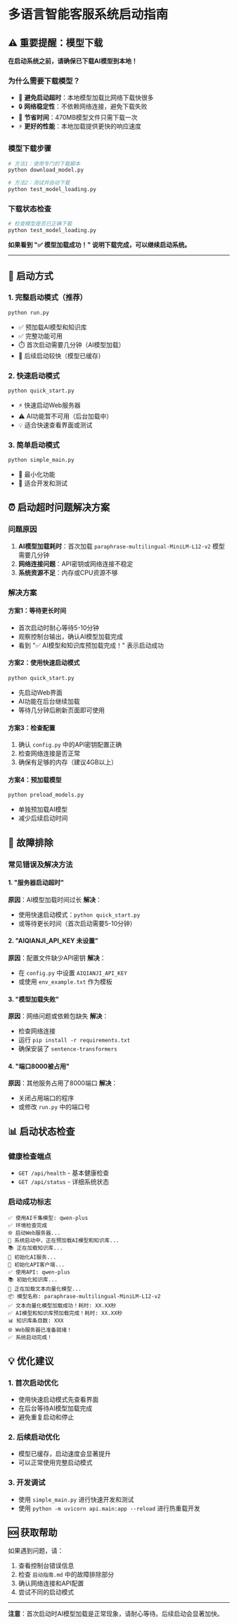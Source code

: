 # 多语言智能客服系统启动指南

## ⚠️ 重要提醒：模型下载

**在启动系统之前，请确保已下载AI模型到本地！**

### 为什么需要下载模型？
- 🚀 **避免启动超时**：本地模型加载比网络下载快很多
- 🔒 **网络稳定性**：不依赖网络连接，避免下载失败
- 💾 **节省时间**：470MB模型文件只需下载一次
- ⚡ **更好的性能**：本地加载提供更快的响应速度

### 模型下载步骤

```bash
# 方法1：使用专门的下载脚本
python download_model.py

# 方法2：测试并自动下载
python test_model_loading.py
```

### 下载状态检查
```bash
# 检查模型是否已正确下载
python test_model_loading.py
```

**如果看到 "✅ 模型加载成功！" 说明下载完成，可以继续启动系统。**

---

## 🚀 启动方式

### 1. 完整启动模式（推荐）
```bash
python run.py
```
- ✅ 预加载AI模型和知识库
- ✅ 完整功能可用
- ⏱️ 首次启动需要几分钟（AI模型加载）
- 🔄 后续启动较快（模型已缓存）

### 2. 快速启动模式
```bash
python quick_start.py
```
- ⚡ 快速启动Web服务器
- ⚠️ AI功能暂不可用（后台加载中）
- 💡 适合快速查看界面或测试

### 3. 简单启动模式
```bash
python simple_main.py
```
- 🎯 最小化功能
- 📝 适合开发和测试

## ⏰ 启动超时问题解决方案

### 问题原因
1. **AI模型加载耗时**：首次加载 `paraphrase-multilingual-MiniLM-L12-v2` 模型需要几分钟
2. **网络连接问题**：API密钥或网络连接不稳定
3. **系统资源不足**：内存或CPU资源不够

### 解决方案

#### 方案1：等待更长时间
- 首次启动时耐心等待5-10分钟
- 观察控制台输出，确认AI模型加载完成
- 看到 "✅ AI模型和知识库预加载完成！" 表示启动成功

#### 方案2：使用快速启动模式
```bash
python quick_start.py
```
- 先启动Web界面
- AI功能在后台继续加载
- 等待几分钟后刷新页面即可使用

#### 方案3：检查配置
1. 确认 `config.py` 中的API密钥配置正确
2. 检查网络连接是否正常
3. 确保有足够的内存（建议4GB以上）

#### 方案4：预加载模型
```bash
python preload_models.py
```
- 单独预加载AI模型
- 减少后续启动时间

## 🔧 故障排除

### 常见错误及解决方法

#### 1. "服务器启动超时"
**原因**：AI模型加载时间过长
**解决**：
- 使用快速启动模式：`python quick_start.py`
- 或等待更长时间（首次启动需要5-10分钟）

#### 2. "AIQIANJI_API_KEY 未设置"
**原因**：配置文件缺少API密钥
**解决**：
- 在 `config.py` 中设置 `AIQIANJI_API_KEY`
- 或使用 `env_example.txt` 作为模板

#### 3. "模型加载失败"
**原因**：网络问题或依赖包缺失
**解决**：
- 检查网络连接
- 运行 `pip install -r requirements.txt`
- 确保安装了 `sentence-transformers`

#### 4. "端口8000被占用"
**原因**：其他服务占用了8000端口
**解决**：
- 关闭占用端口的程序
- 或修改 `run.py` 中的端口号

## 📊 启动状态检查

### 健康检查端点
- `GET /api/health` - 基本健康检查
- `GET /api/status` - 详细系统状态

### 启动成功标志
```
✅ 使用AI千集模型: qwen-plus
✅ 环境检查完成
🌐 启动Web服务器...
🚀 系统启动中，正在预加载AI模型和知识库...
📚 正在加载知识库...
🤖 初始化AI服务...
🔧 初始化API客户端...
✅ 使用API: qwen-plus
📚 初始化知识库...
🔄 正在加载文本向量化模型...
📦 模型名称: paraphrase-multilingual-MiniLM-L12-v2
✅ 文本向量化模型加载成功！耗时: XX.XX秒
✅ AI模型和知识库预加载完成！耗时: XX.XX秒
📊 知识库条目数: XXX
🌐 Web服务器已准备就绪！
✅ 系统启动完成！
```

## 💡 优化建议

### 1. 首次启动优化
- 使用快速启动模式先查看界面
- 在后台等待AI模型加载完成
- 避免重复启动和停止

### 2. 后续启动优化
- 模型已缓存，启动速度会显著提升
- 可以正常使用完整启动模式

### 3. 开发调试
- 使用 `simple_main.py` 进行快速开发和测试
- 使用 `python -m uvicorn api.main:app --reload` 进行热重载开发

## 🆘 获取帮助

如果遇到问题，请：
1. 查看控制台错误信息
2. 检查 `启动指南.md` 中的故障排除部分
3. 确认网络连接和API配置
4. 尝试不同的启动模式

---

**注意**：首次启动时AI模型加载是正常现象，请耐心等待。后续启动会显著加快。